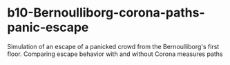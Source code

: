 # b10-Bernoulliborg-corona-paths-panic-escape
Simulation of an escape of a panicked crowd from the Bernoulliborg's first floor. Comparing escape behavior with and without Corona measures paths
